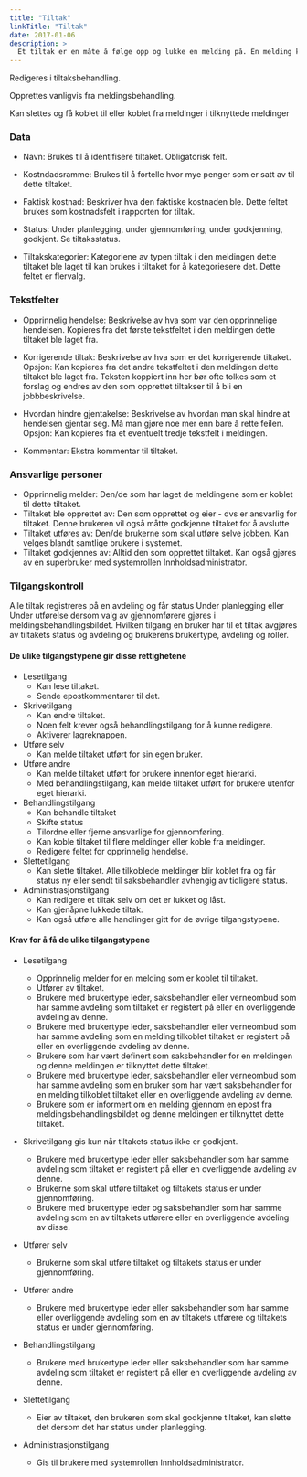 ```yaml
---
title: "Tiltak"
linkTitle: "Tiltak"
date: 2017-01-06
description: >
  Et tiltak er en måte å følge opp og lukke en melding på. En melding kan ha flere tiltak og et tiltak kan ha flere meldinger. 
---
```

Redigeres i tiltaksbehandling.

Opprettes vanligvis fra meldingsbehandling.

Kan slettes og få koblet til eller koblet fra meldinger i tilknyttede meldinger 

### Data
- Navn: Brukes til å identifisere tiltaket. Obligatorisk felt.

- Kostndadsramme: Brukes til å fortelle hvor mye penger som er satt av til dette tiltaket.

- Faktisk kostnad: Beskriver hva den faktiske kostnaden ble. Dette feltet brukes som kostnadsfelt i rapporten for tiltak.

- Status: Under planlegging, under gjennomføring, under godkjenning, godkjent. Se tiltaksstatus.

- Tiltakskategorier: Kategoriene av typen tiltak i den meldingen dette tiltaket ble laget til kan brukes i tiltaket for å kategoriesere det. Dette feltet er flervalg.

### Tekstfelter
- Opprinnelig hendelse: Beskrivelse av hva som var den opprinnelige hendelsen. Kopieres fra det første tekstfeltet i den meldingen dette tiltaket ble laget fra.

- Korrigerende tiltak: Beskrivelse av hva som er det korrigerende tiltaket. Opsjon: Kan kopieres fra det andre tekstfeltet i den meldingen dette tiltaket ble laget fra. Teksten koppiert inn her bør ofte tolkes som et forslag og endres av den som opprettet tiltakser til å bli en jobbbeskrivelse.

- Hvordan hindre gjentakelse: Beskrivelse av hvordan man skal hindre at hendelsen gjentar seg. Må man gjøre noe mer enn bare å rette feilen. Opsjon: Kan kopieres fra et eventuelt tredje tekstfelt i meldingen.

- Kommentar: Ekstra kommentar til tiltaket.

### Ansvarlige personer

- Opprinnelig melder: Den/de som har laget de meldingene som er koblet til dette tiltaket.
- Tiltaket ble opprettet av: Den som opprettet og eier - dvs er ansvarlig for tiltaket. Denne brukeren vil også måtte godkjenne tiltaket for å avslutte
- Tiltaket utføres av: Den/de brukerne som skal utføre selve jobben. Kan velges blandt samtlige brukere i systemet.
- Tiltaket godkjennes av: Alltid den som opprettet tiltaket. Kan også gjøres av en superbruker med systemrollen Innholdsadministrator.

### Tilgangskontroll

Alle tiltak registreres på en avdeling og får status Under planlegging eller Under utførelse dersom valg av gjennomførere gjøres i meldingsbehandlingsbildet. Hvilken tilgang en bruker har til et tiltak avgjøres av tiltakets status og avdeling og brukerens brukertype, avdeling og roller.

#### De ulike tilgangstypene gir disse rettighetene

- Lesetilgang
  - Kan lese tiltaket.
  - Sende epostkommentarer til det.
- Skrivetilgang
  - Kan endre tiltaket.
  - Noen felt krever også behandlingstilgang for å kunne redigere.
  - Aktiverer lagreknappen.
- Utføre selv
  - Kan melde tiltaket utført for sin egen bruker.
- Utføre andre
  - Kan melde tiltaket utført for brukere innenfor eget hierarki.
  - Med behandlingstilgang, kan melde tiltaket utført for brukere utenfor eget hierarki.
- Behandlingstilgang
  - Kan behandle tiltaket
  - Skifte status
  - Tilordne eller fjerne ansvarlige for gjennomføring.
  - Kan koble tiltaket til flere meldinger eller koble fra meldinger.
  - Redigere feltet for opprinnelig hendelse.
- Slettetilgang
  - Kan slette tiltaket. Alle tilkoblede meldinger blir koblet fra og får status ny eller sendt til saksbehandler avhengig av tidligere status.
- Administrasjonstilgang
  - Kan redigere et tiltak selv om det er lukket og låst.
  - Kan gjenåpne lukkede tiltak.
  - Kan også utføre alle handlinger gitt for de øvrige tilgangstypene.

#### Krav for å få de ulike tilgangstypene

- Lesetilgang
  - Opprinnelig melder for en melding som er koblet til tiltaket.
  - Utfører av tiltaket.
  - Brukere med brukertype leder, saksbehandler eller verneombud som har samme avdeling som tiltaket er registert på eller en overliggende avdeling av denne.
  - Brukere med brukertype leder, saksbehandler eller verneombud som har samme avdeling som en melding tilkoblet tiltaket er registert på eller en overliggende avdeling av denne.
  - Brukere som har vært definert som saksbehandler for en meldingen og denne meldingen er tilknyttet dette tiltaket.
  - Brukere med brukertype leder, saksbehandler eller verneombud som har samme avdeling som en bruker som har vært saksbehandler for en melding tilkoblet tiltaket eller en overliggende avdeling av denne.
  - Brukere som er informert om en melding gjennom en epost fra meldingsbehandlingsbildet og denne meldingen er tilknyttet dette tiltaket.

- Skrivetilgang gis kun når tiltakets status ikke er godkjent.
  - Brukere med brukertype leder eller saksbehandler som har samme avdeling som tiltaket er registert på eller en overliggende avdeling av denne.
  - Brukerne som skal utføre tiltaket og tiltakets status er under gjennomføring.
  - Brukere med brukertype leder og saksbehandler som har samme avdeling som en av tiltakets utførere eller en overliggende avdeling av disse.

- Utfører selv
  - Brukerne som skal utføre tiltaket og tiltakets status er under gjennomføring.

- Utfører andre
  - Brukere med brukertype leder eller saksbehandler som har samme eller overliggende avdeling som en av tiltakets utførere og tiltakets status er under gjennomføring.

- Behandlingstilgang
  - Brukere med brukertype leder eller saksbehandler som har samme avdeling som tiltaket er registert på eller en overliggende avdeling av denne.

- Slettetilgang
  - Eier av tiltaket, den brukeren som skal godkjenne tiltaket, kan slette det dersom det har status under planlegging.

- Administrasjonstilgang
  - Gis til brukere med systemrollen Innholdsadministrator.
